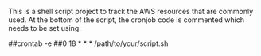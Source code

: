 This is a shell script project to track the AWS resources that are commonly used.
At the bottom of the script, the cronjob code is commented which needs to be set using:
 
 
 ##crontab -e
 ##0 18 * * * /path/to/your/script.sh
